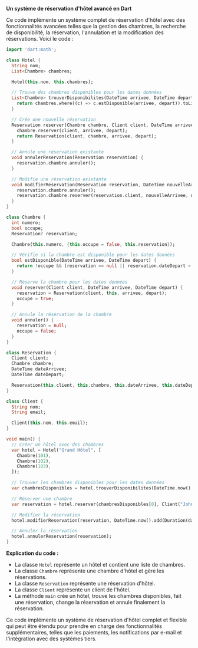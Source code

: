 **Un système de réservation d'hôtel avancé en Dart**

Ce code implémente un système complet de réservation d'hôtel avec des fonctionnalités avancées telles que la gestion des chambres, la recherche de disponibilité, la réservation, l'annulation et la modification des réservations. Voici le code :

```dart
import 'dart:math';

class Hotel {
  String nom;
  List<Chambre> chambres;

  Hotel(this.nom, this.chambres);

  // Trouve des chambres disponibles pour les dates données
  List<Chambre> trouverDisponibilites(DateTime arrivee, DateTime depart) {
    return chambres.where((c) => c.estDisponible(arrivee, depart)).toList();
  }

  // Crée une nouvelle réservation
  Reservation reserver(Chambre chambre, Client client, DateTime arrivee, DateTime depart) {
    chambre.reserver(client, arrivee, depart);
    return Reservation(client, chambre, arrivee, depart);
  }

  // Annule une réservation existante
  void annulerReservation(Reservation reservation) {
    reservation.chambre.annuler();
  }

  // Modifie une réservation existante
  void modifierReservation(Reservation reservation, DateTime nouvelleArrivee, DateTime nouveauDepart) {
    reservation.chambre.annuler();
    reservation.chambre.reserver(reservation.client, nouvelleArrivee, nouveauDepart);
  }
}

class Chambre {
  int numero;
  bool occupe;
  Reservation? reservation;

  Chambre(this.numero, {this.occupe = false, this.reservation});

  // Vérifie si la chambre est disponible pour les dates données
  bool estDisponible(DateTime arrivee, DateTime depart) {
    return !occupe && (reservation == null || reservation.dateDepart < arrivee || reservation.dateArrivee > depart);
  }

  // Réserve la chambre pour les dates données
  void reserver(Client client, DateTime arrivee, DateTime depart) {
    reservation = Reservation(client, this, arrivee, depart);
    occupe = true;
  }

  // Annule la réservation de la chambre
  void annuler() {
    reservation = null;
    occupe = false;
  }
}

class Reservation {
  Client client;
  Chambre chambre;
  DateTime dateArrivee;
  DateTime dateDepart;

  Reservation(this.client, this.chambre, this.dateArrivee, this.dateDepart);
}

class Client {
  String nom;
  String email;

  Client(this.nom, this.email);
}

void main() {
  // Créer un hôtel avec des chambres
  var hotel = Hotel("Grand Hôtel", [
    Chambre(101),
    Chambre(102),
    Chambre(103),
  ]);

  // Trouver les chambres disponibles pour les dates données
  var chambresDisponibles = hotel.trouverDisponibilites(DateTime.now(), DateTime.now().add(Duration(days: 2)));

  // Réserver une chambre
  var reservation = hotel.reserver(chambresDisponibles[0], Client("John Doe", "johndoe@example.com"), DateTime.now(), DateTime.now().add(Duration(days: 1)));

  // Modifier la réservation
  hotel.modifierReservation(reservation, DateTime.now().add(Duration(days: 1)), DateTime.now().add(Duration(days: 3)));

  // Annuler la réservation
  hotel.annulerReservation(reservation);
}
```

**Explication du code :**

* La classe `Hotel` représente un hôtel et contient une liste de chambres.
* La classe `Chambre` représente une chambre d'hôtel et gère les réservations.
* La classe `Reservation` représente une réservation d'hôtel.
* La classe `Client` représente un client de l'hôtel.
* La méthode `main` crée un hôtel, trouve les chambres disponibles, fait une réservation, change la réservation et annule finalement la réservation.

Ce code implémente un système de réservation d'hôtel complet et flexible qui peut être étendu pour prendre en charge des fonctionnalités supplémentaires, telles que les paiements, les notifications par e-mail et l'intégration avec des systèmes tiers.